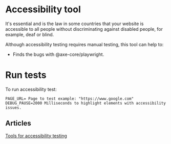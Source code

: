 # Accessibility tool

It's essential and is the law in some countries that your website is accessible to all people without discriminating against disabled people, for example, deaf or blind.

Although accessibility testing requires manual testing, this tool can help to:

- Finds the bugs with @axe-core/playwright.

# Run tests

To run accessibility test:

```
PAGE_URL= Page to test example: "https://www.google.com"
DEBUG_PAUSE=2000 Milliseconds to highlight elements with accessibility issues.
```

## Articles

[Tools for accessibility testing](https://abigailarmijo.substack.com/p/tools-for-accessibility-testing)
